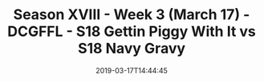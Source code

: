 ---
title: Season XVIII - Week 3 (March 17) - DCGFFL - S18 Gettin Piggy With It vs S18
  Navy Gravy
teams-score:
- team: _teams/pink.md
  score: 41
- team: _teams/navy.md
  score: 12
mvp: Bryan Sanders (Pink), Ty Wilson (Navy)
game-ball: ''
season: 18
week: 3
date: '2019-03-17T14:44:45'
pageid: season-xviii-week-3-march-18-6916-vs-6917
---